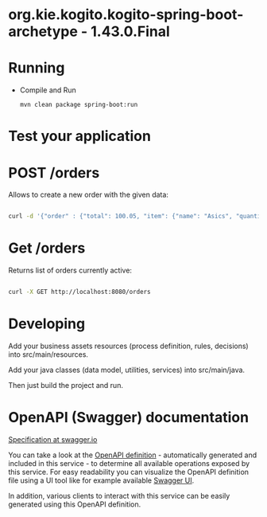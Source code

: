 # org.kie.kogito.kogito-spring-boot-archetype - 1.43.0.Final #

# Running

- Compile and Run

    ```
    mvn clean package spring-boot:run    
    ```

# Test your application

# POST /orders
Allows to create a new order with the given data:

```sh

curl -d '{"order" : {"total": 100.05, "item": {"name": "Asics", "quantity": 35}, "customer": {"name": "Anusha", "address": "123 Cherry Lane", "creditCard": {"name": "Anusha", "number": "123456789", "cvc": "123", "zip": "20147", "expiryDate": "01/25"}}}}, ' -H "Content-Type: application/json" -X POST http://localhost:8080/orders              
```

# Get /orders
Returns list of orders currently active:

```sh

curl -X GET http://localhost:8080/orders                                                       
```

# Developing

Add your business assets resources (process definition, rules, decisions) into src/main/resources.

Add your java classes (data model, utilities, services) into src/main/java.

Then just build the project and run.


# OpenAPI (Swagger) documentation
[Specification at swagger.io](https://swagger.io/docs/specification/about/)

You can take a look at the [OpenAPI definition](http://localhost:8080/v3/api-docs) - automatically generated and included in this service - to determine all available operations exposed by this service. For easy readability you can visualize the OpenAPI definition file using a UI tool like for example available [Swagger UI](https://editor.swagger.io).

In addition, various clients to interact with this service can be easily generated using this OpenAPI definition.
